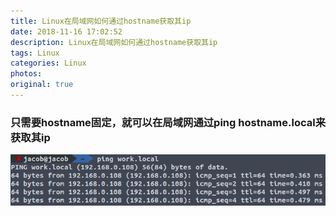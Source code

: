 ```yaml
---
title: Linux在局域网如何通过hostname获取其ip
date: 2018-11-16 17:02:52
description: Linux在局域网如何通过hostname获取其ip
tags: Linux
categories: Linux
photos:
original: true
---
```

### 只需要hostname固定，就可以在局域网通过ping hostname.local来获取其ip
![](/images/2018-11-16/1046366-20181009112517884-381181059.png)